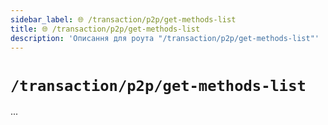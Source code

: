 ```yaml
---
sidebar_label: 🌐 /transaction/p2p/get-methods-list
title: 🌐 /transaction/p2p/get-methods-list
description: 'Описання для роута "/transaction/p2p/get-methods-list"'
---
```


# `/transaction/p2p/get-methods-list`

...
